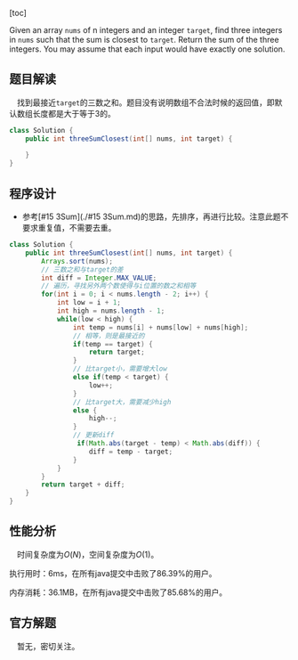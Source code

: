 [toc]

Given an array `nums` of n integers and an integer `target`, find three integers in `nums` such that the sum is closest to `target`. Return the sum of the three integers. You may assume that each input would have exactly one solution.



## 题目解读

&emsp;找到最接近`target`的三数之和。题目没有说明数组不合法时候的返回值，即默认数组长度都是大于等于3的。

```java
class Solution {
    public int threeSumClosest(int[] nums, int target) {
        
    }
}
```

## 程序设计

* 参考[#15 3Sum](./#15 3Sum.md)的思路，先排序，再进行比较。注意此题不要求重复值，不需要去重。

```java
class Solution {
    public int threeSumClosest(int[] nums, int target) {
        Arrays.sort(nums);
        // 三数之和与target的差
        int diff = Integer.MAX_VALUE;
        // 遍历，寻找另外两个数使得与i位置的数之和相等
        for(int i = 0; i < nums.length - 2; i++) {
            int low = i + 1;
            int high = nums.length - 1;
            while(low < high) {
                int temp = nums[i] + nums[low] + nums[high];
                // 相等，则是最接近的
                if(temp == target) {
                    return target;
                } 
                // 比target小，需要增大low
                else if(temp < target) {
                    low++;
                }
                // 比target大，需要减少high
                else {
                    high--;
                }
                // 更新diff
                 if(Math.abs(target - temp) < Math.abs(diff)) {
                    diff = temp - target;
                }
            }
        }
        return target + diff;
    }
}
```

## 性能分析

&emsp;时间复杂度为$O(N)$，空间复杂度为$O(1)$。

执行用时：6ms，在所有java提交中击败了86.39%的用户。

内存消耗：36.1MB，在所有java提交中击败了85.68%的用户。

## 官方解题

&emsp;暂无，密切关注。